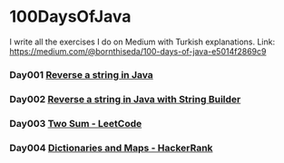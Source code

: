 # 100DaysOfJava

I write all the exercises I do on Medium with Turkish explanations. Link: https://medium.com/@bornthiseda/100-days-of-java-e5014f2869c9
### Day001 <a href="https://github.com/edakass/100DaysOfJava/blob/main/Day001/Main.java">Reverse a string in Java</a></th>

### Day002 <a href="https://github.com/edakass/100DaysOfJava/blob/main/Day002/Main.java">Reverse a string in Java with String Builder</a></th>

### Day003 <a href="https://github.com/edakass/100DaysOfJava/blob/main/Day003/Main.java">Two Sum - LeetCode</a></th>

### Day004 <a href="https://github.com/edakass/100DaysOfJava/blob/main/Day004/Main.java">Dictionaries and Maps - HackerRank</a></th>
